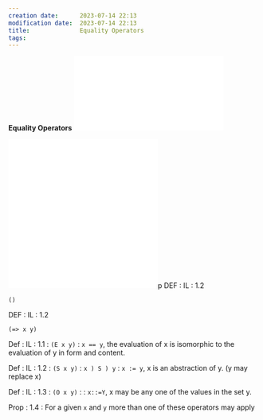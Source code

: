```yaml
---
creation date:		2023-07-14 22:13
modification date:	2023-07-14 22:13
title: 				Equality Operators
tags:
---
```

**Equality Operators**
![Def-IL-1.0](Def-IL-1.0.md)

![DEF  IL  1.0.1](DEF%20%20IL%20%201.0.1.md)
![DEF  IL  1.1](DEF%20%20IL%20%201.1.md)p
DEF : IL : 1.2 
```
()
```

DEF : IL : 1.2
```
(=> x y)
```

Def : IL : 1.1 : `(E x y)`  : `x == y`, the evaluation of x is isomorphic to the evaluation of y in form and content.

Def : IL : 1.2 : `(S x y)` :  `x ) S ) y` : `x := y`, x is an abstraction of y. (y may replace x)

Def : IL : 1.3 : `(O x y)` : : `x::=Y`, x may be any one of the values in the set y.

Prop : 1.4 : For a given `x` and `y` more than one of these operators may apply